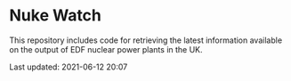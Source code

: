 # Nuke Watch

This repository includes code for retrieving the latest information available on the output of EDF nuclear power plants in the UK.

Last updated: 2021-06-12 20:07
